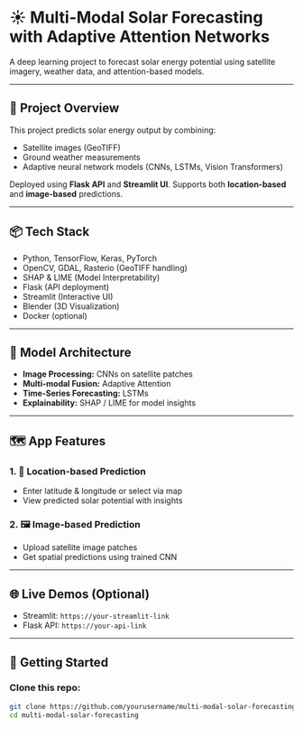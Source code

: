 # ☀️ Multi-Modal Solar Forecasting with Adaptive Attention Networks

A deep learning project to forecast solar energy potential using satellite imagery, weather data, and attention-based models.

---

## 🚀 Project Overview

This project predicts solar energy output by combining:
- Satellite images (GeoTIFF)
- Ground weather measurements
- Adaptive neural network models (CNNs, LSTMs, Vision Transformers)

Deployed using **Flask API** and **Streamlit UI**. Supports both **location-based** and **image-based** predictions.

---

## 📦 Tech Stack

- Python, TensorFlow, Keras, PyTorch
- OpenCV, GDAL, Rasterio (GeoTIFF handling)
- SHAP & LIME (Model Interpretability)
- Flask (API deployment)
- Streamlit (Interactive UI)
- Blender (3D Visualization)
- Docker (optional)

---

## 🧠 Model Architecture

- **Image Processing:** CNNs on satellite patches
- **Multi-modal Fusion:** Adaptive Attention
- **Time-Series Forecasting:** LSTMs
- **Explainability:** SHAP / LIME for model insights

---

## 🗺️ App Features

### 1. 📍 Location-based Prediction
- Enter latitude & longitude or select via map
- View predicted solar potential with insights

### 2. 🖼️ Image-based Prediction
- Upload satellite image patches
- Get spatial predictions using trained CNN

---

## 🌐 Live Demos (Optional)
- Streamlit: `https://your-streamlit-link`
- Flask API: `https://your-api-link`

---

## 🔧 Getting Started

### Clone this repo:
```bash
git clone https://github.com/yourusername/multi-modal-solar-forecasting.git
cd multi-modal-solar-forecasting
